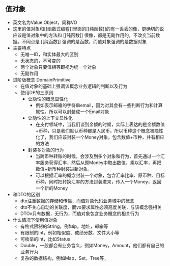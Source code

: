 值对象
---------------------------
- 英文名为Value Object，简称VO
- 这里的值对象和[[函数式编程]]里面的[[纯函数]]的有一丢丢的像，更确切的说应该是值对象中的方法和 [[纯函数]] 很像，都是无副作用的，不改变当前数据。不同点是 [[纯函数]] 强调的是函数，而值对象强调的是数据对象
- 主要特点
	- 无唯一ID，和实体最大的区别
	- 无状态的，不可变的
	- 两个对象只要值相等即视为统一个对象
	- 无副作用
- 进阶版概念 DomainPrimitive
	- 在值对象的基础上强调该概念业务逻辑的判断以及行为
	- 使用DP的三原则
		- 让隐性的概念显性化
			- 例如表示邮箱的字符串email，因为对其会有一些判断行为和计算属性，所以可以封装成一个Email对象
		- 让隐性的上下文显性化
			- 在支付领域中，当我们谈到金额的时候，实际上表达的是金额数值+币种，只是我们默认币种都是人民币，所以币种这个概念被隐性化了，我们应该封装一个Money对象，包含数值+币种，并有相应的方法
		- 封装多对象的行为
			- 当跨币种转账的时候，会涉及到多个对象和行为，首先通过一个汇率服务获得汇率，然后从原Money中取出数值，乘以汇率，再把数值+新币种封装进新对象。
			- 可以根据汇率的概念封装一个对象，包含汇率比率、原币种、目标币种，同时把转换汇率的方法封装进来，传入一个Money，返回一个新的Money
- 和DTO的区别
	- dto注重数据的存储和传输，而值对象代码业务域中的概念
	- dto不关心自动的关联度，而vo要求属性必须高度关联，与该概念强相关
	- DTOv只有数据，无行为，而值对象包含业务概念的相关行为
- 什么情况下使用值对象
	- 有格式限制的String，例如ip，地址，邮箱等
	- 有限制的Int，例如相似度、成绩分数、文件大小等
	- 可枚举的int，比如Status
	- Double，一般都会有业务含义，例如Money，Amount，他们都有自己的业务行为
	- 复杂的数据结构，例如Map，Set，Tree等，
